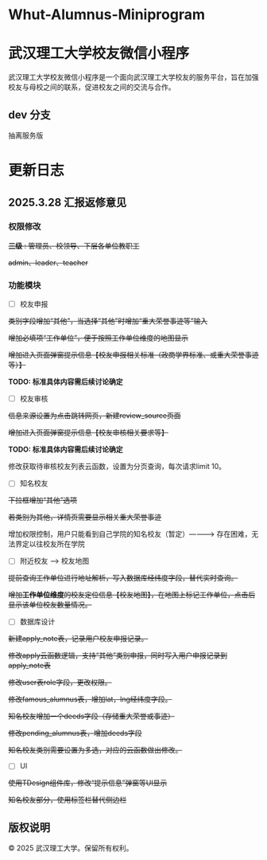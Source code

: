 # Whut-Alumnus-Miniprogram

# 武汉理工大学校友微信小程序

武汉理工大学校友微信小程序是一个面向武汉理工大学校友的服务平台，旨在加强校友与母校之间的联系，促进校友之间的交流与合作。

## dev 分支

抽离服务版

# 更新日志

## 2025.3.28 汇报返修意见

### 权限修改

~~**三级** : 管理员、校领导、下层各单位教职工~~

~~admin、leader、teacher~~

### 功能模块

- [ ] 校友申报

~~类别字段增加“其他”，当选择“其他”时增加“重大荣誉事迹等”输入~~

~~增加必填项“工作单位”，便于按照工作单位维度的地图显示~~

~~增加进入页面弹窗提示信息【校友申报相关标准（政商学界标准、或重大荣誉事迹等）】~~ 

**TODO: 标准具体内容需后续讨论确定**

- [ ] 校友审核

~~信息来源设置为点击跳转网页，新建review_source页面~~

~~增加进入页面弹窗提示信息【校友审核相关要求等】~~ 

**TODO: 标准具体内容需后续讨论确定**

修改获取待审核校友列表云函数，设置为分页查询，每次请求limit 10。

- [ ] 知名校友

~~下拉框增加“其他”选项~~

~~若类别为其他，详情页需要显示相关重大荣誉事迹~~

增加权限控制，用户只能看到自己学院的知名校友（暂定）————> 存在困难，无法界定以往校友所在学院

- [ ] 附近校友 ——> 校友地图

~~提前查询工作单位进行地址解析，写入数据库经纬度字段，替代实时查询。~~

~~增加**工作单位维度**的校友定位信息【校友地图】，在地图上标记工作单位，点击后显示该单位校友数量情况。~~

- [ ] 数据库设计

~~新建apply_note表，记录用户校友申报记录。~~

~~修改apply云函数逻辑，支持“其他”类别申报，同时写入用户申报记录到apply_note表~~

~~修改user表role字段，更改权限。~~

~~修改famous_alumnus表，增加lat，lng经纬度字段。~~

~~知名校友增加一个deeds字段（存储重大荣誉或事迹）~~

~~修改pending_alumnus表，增加deeds字段~~

~~知名校友类别需要设置为多选，对应的云函数做出修改。~~

- [ ] UI

~~使用TDesign组件库，修改“提示信息”弹窗等UI显示~~

~~知名校友部分，使用标签栏替代侧边栏~~

## 版权说明

© 2025 武汉理工大学。保留所有权利。
